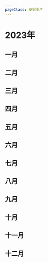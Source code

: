 ```yaml
---
pageClass: 安妮图片
---
```



# 2023年


## 一月
## 二月
## 三月
## 四月
## 五月
## 六月
## 七月
## 八月
## 九月
## 十月
## 十一月
## 十二月
